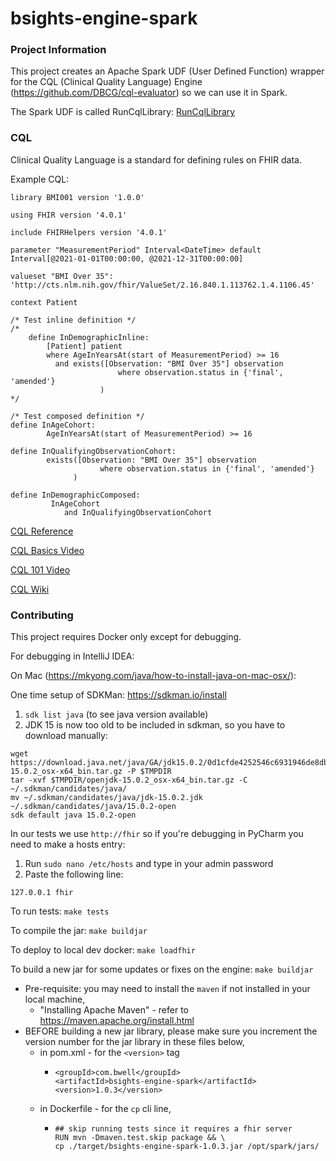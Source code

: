 # bsights-engine-spark

### Project Information
This project creates an Apache Spark UDF (User Defined Function) wrapper for the CQL (Clinical Quality Language) Engine (https://github.com/DBCG/cql-evaluator) so we can use it in Spark.

The Spark UDF is called RunCqlLibrary: [RunCqlLibrary](src/main/java/com.bwell/services/spark/RunCqlLibrary.java)


### CQL
Clinical Quality Language is a standard for defining rules on FHIR data.

Example CQL:
```cql
library BMI001 version '1.0.0'

using FHIR version '4.0.1'

include FHIRHelpers version '4.0.1'

parameter "MeasurementPeriod" Interval<DateTime> default Interval[@2021-01-01T00:00:00, @2021-12-31T00:00:00]

valueset "BMI Over 35": 'http://cts.nlm.nih.gov/fhir/ValueSet/2.16.840.1.113762.1.4.1106.45'

context Patient

/* Test inline definition */
/*
    define InDemographicInline:
        [Patient] patient
        where AgeInYearsAt(start of MeasurementPeriod) >= 16
          and exists([Observation: "BMI Over 35"] observation
                        where observation.status in {'final', 'amended'}
                    )
*/

/* Test composed definition */
define InAgeCohort:
        AgeInYearsAt(start of MeasurementPeriod) >= 16

define InQualifyingObservationCohort:
        exists([Observation: "BMI Over 35"] observation
                    where observation.status in {'final', 'amended'}
              )

define InDemographicComposed:
         InAgeCohort
            and InQualifyingObservationCohort
```

[CQL Reference](https://cql.hl7.org/02-authorsguide.html)

[CQL Basics Video](https://youtu.be/XhOxCBhyK0Y)

[CQL 101 Video](https://youtu.be/BETFiQzLb8o)

[CQL Wiki](https://github.com/cqframework/CQL-Formatting-and-Usage-Wiki/wiki/Authoring-Measures-in-CQL)


### Contributing
This project requires Docker only except for debugging.

For debugging in IntelliJ IDEA:

On Mac (https://mkyong.com/java/how-to-install-java-on-mac-osx/):

One time setup of SDKMan: https://sdkman.io/install

1. ```sdk list java``` (to see java version available)
2. JDK 15 is now too old to be included in sdkman, so you have to download manually:

```shell
wget https://download.java.net/java/GA/jdk15.0.2/0d1cfde4252546c6931946de8db48ee2/7/GPL/openjdk-15.0.2_osx-x64_bin.tar.gz -P $TMPDIR
tar -xvf $TMPDIR/openjdk-15.0.2_osx-x64_bin.tar.gz -C ~/.sdkman/candidates/java/
mv ~/.sdkman/candidates/java/jdk-15.0.2.jdk ~/.sdkman/candidates/java/15.0.2-open
sdk default java 15.0.2-open
```
In our tests we use `http://fhir` so if you're debugging in PyCharm you need to make a hosts entry:
1. Run `sudo nano /etc/hosts` and type in your admin password
2. Paste the following line:

```
127.0.0.1 fhir
```


To run tests: `make tests`

To compile the jar: `make buildjar`

To deploy to local dev docker: `make loadfhir`

To build a new jar for some updates or fixes on the engine: `make buildjar`
* Pre-requisite: you may need to install the `maven` if not installed in your local machine,
  * "Installing Apache Maven" - refer to https://maven.apache.org/install.html
* BEFORE building a new jar library, please make sure you increment the version number for the jar library in these files below,
  * in pom.xml - for the `<version>` tag
    * ```
      <groupId>com.bwell</groupId>
      <artifactId>bsights-engine-spark</artifactId>
      <version>1.0.3</version>
      ```
  * in Dockerfile - for the `cp` cli line,
    * ```
      ## skip running tests since it requires a fhir server
      RUN mvn -Dmaven.test.skip package && \
      cp ./target/bsights-engine-spark-1.0.3.jar /opt/spark/jars/
      ```
